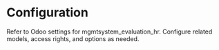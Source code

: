 # Configuration

Refer to Odoo settings for mgmtsystem_evaluation_hr. Configure related models, access rights, and options as needed.
